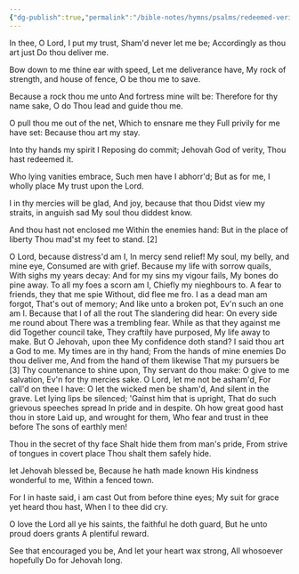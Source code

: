 ```yaml
---
{"dg-publish":true,"permalink":"/bible-notes/hymns/psalms/redeemed-verity/","title":"Redeemed (Verity)","created":"","updated":""}
---
```



In thee, O Lord, I put my trust,
Sham'd never let me be;
Accordingly as thou art just
Do thou deliver me.

Bow down to me thine ear with speed,
Let me deliverance have,
My rock of strength, and house of fence,
O be thou me to save.

Because a rock thou me unto
And fortress mine wilt be:
Therefore for thy name sake, O do
Thou lead and guide thou me.

O pull thou me out of the net,
Which to ensnare me they
Full privily for me have set:
Because thou art my stay.

Into thy hands my spirit I
Reposing do commit;
Jehovah God of verity,
Thou hast redeemed it.

Who lying vanities embrace,
Such men have I abhorr'd;
But as for me, I wholly place
My trust upon the Lord.

I in thy mercies will be glad,
And joy, because that thou
Didst view my straits, in anguish sad
My soul thou diddest know.

And thou hast not enclosed me
Within the enemies hand:
But in the place of liberty
Thou mad'st my feet to stand.
[2]

O Lord, because distress'd am I,
In mercy send relief!
My soul, my belly, and mine eye,
Consumed are with grief.
Because my life with sorrow quails,
With sighs my years decay:
And for my sins my vigour fails,
My bones do pine away.
To all my foes a scorn am I,
Chiefly my nieghbours to.
A fear to friends, they that me spie
Without, did flee me fro.
I as a dead man am forgot,
That's out of memory;
And like unto a broken pot,
Ev'n such an one am I.
Because that I of all the rout
The slandering did hear:
On every side me round about
There was a trembling fear.
While as that they against me did
Together council take,
They craftily have purposed,
My life away to make.
But O Jehovah, upon thee
My confidence doth stand?
I said thou art a God to me.
My times are in thy hand;
From the hands of mine enemies
Do thou deliver me,
And from the hand of them likewise
That my pursuers be
[3]
Thy countenance to shine upon,
Thy servant do thou make:
O give to me salvation,
Ev'n for thy mercies sake.
O Lord, let me not be asham'd,
For call'd on thee I have:
O let the wicked men be sham'd,
And silent in the grave.
Let lying lips be silenced;
'Gainst him that is upright,
That do such grievous speeches spread
In pride and in despite.
Oh how great good hast thou in store
Laid up, and wrought for them,
Who fear and trust in thee before
The sons of earthly men!

Thou in the secret of thy face
Shalt hide them from man's pride,
From strive of tongues in covert place
Thou shalt them safely hide.

let Jehovah blessed be,
Because he hath made known
His kindness wonderful to me,
Within a fenced town.

For I in haste said, i am cast
Out from before thine eyes;
My suit for grace yet heard thou hast,
When I to thee did cry.

O love the Lord all ye his saints,
the faithful he doth guard,
But he unto proud doers grants
A plentiful reward.

See that encouraged you be,
And let your heart wax strong,
All whosoever hopefully
Do for Jehovah long.